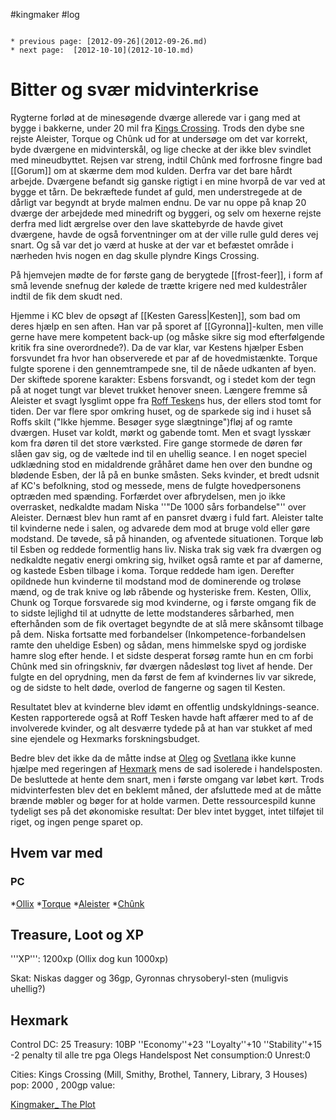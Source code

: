 #kingmaker #log

```ad-info

* previous page: [2012-09-26](2012-09-26.md)
* next page:  [2012-10-10](2012-10-10.md) 
```

# Bitter og svær midvinterkrise  
 
Rygterne forlød at de minesøgende dværge allerede var i gang med at bygge i bakkerne, under 20 mil fra [Kings Crossing](Kings%20Crossing.md). Trods den dybe sne rejste Aleister, Torque og Chûnk ud for at undersøge om det var korrekt, byde dværgene en midvinterskål, og lige checke at der ikke blev svindlet med mineudbyttet. Rejsen var streng, indtil Chûnk med forfrosne fingre bad [[Gorum]] om at skærme dem mod kulden. Derfra var det bare hårdt arbejde. Dværgene befandt sig ganske rigtigt i en mine hvorpå de var ved at bygge et tårn. De bekræftede fundet af guld, men understregede at de dårligt var begyndt at bryde malmen endnu. De var nu oppe på knap 20 dværge der arbejdede med minedrift og byggeri, og selv om hexerne rejste derfra med lidt ærgrelse over den lave skattebyrde de havde givet dværgene, havde de også forventninger om at der ville rulle guld deres vej snart. Og så var det jo værd at huske at der var et befæstet område i nærheden hvis nogen en dag skulle plyndre Kings Crossing.
På hjemvejen mødte de for første gang de berygtede [[frost-feer]], i form af små levende snefnug der kølede de trætte krigere ned med kuldestråler indtil de fik dem skudt ned. 
Hjemme i KC blev de opsøgt af [[Kesten Garess|Kesten]], som bad om deres hjælp en sen aften. Han var på sporet af [[Gyronna]]-kulten, men ville gerne have mere kompetent back-up (og måske sikre sig mod efterfølgende kritik fra sine overordnede?). Da de var klar, var Kestens hjælper Esben forsvundet fra hvor han observerede et par af de hovedmistænkte. Torque fulgte sporene i den gennemtrampede sne, til de nåede udkanten af byen. Der skiftede sporene karakter: Esbens forsvandt, og i stedet kom der tegn på at noget tungt var blevet trukket henover sneen. Længere fremme så Aleister et svagt lysglimt oppe fra [Roff Tesken](Roff%20Tesken.md)s hus, der ellers stod tomt for tiden. Der var flere spor omkring huset, og de sparkede sig ind i huset så Roffs skilt ("Ikke hjemme. Besøger syge slægtninge")fløj af og ramte dværgen. Huset var koldt, mørkt og gabende tomt. Men et svagt lysskær kom fra døren til det store værksted. Fire gange stormede de døren før slåen gav sig, og de væltede ind til en uhellig seance. I en noget speciel udklædning stod en midaldrende gråhåret dame hen over den bundne og blødende Esben, der lå på en bunke småsten. Seks kvinder, et bredt udsnit af KC's befolkning, stod og messede, mens de fulgte hovedpersonens optræden med spænding. Forfærdet over afbrydelsen, men jo ikke overrasket, nedkaldte madam Niska ''"De 1000 sårs forbandelse"'' over Aleister. Dernæst blev hun ramt af en pansret dværg i fuld fart. Aleister talte til kvinderne nede i salen, og advarede dem mod at bruge vold eller gøre modstand. De tøvede, så på hinanden, og afventede situationen. Torque løb til Esben og reddede formentlig hans liv. Niska trak sig væk fra dværgen og nedkaldte negativ energi omkring sig, hvilket også ramte et par af damerne, og kastede Esben tilbage i koma. Torque reddede ham igen. Derefter opildnede hun kvinderne til modstand mod de dominerende og troløse mænd, og de trak knive og løb råbende og hysteriske frem. Kesten, Ollix, Chunk og Torque forsvarede sig mod kvinderne, og i første omgang fik de to sidste lejlighd til at udnytte de lette modstanderes sårbarhed, men efterhånden som de fik overtaget begyndte de at slå mere skånsomt tilbage på dem. Niska fortsatte med forbandelser (Inkompetence-forbandelsen ramte den uheldige Esben) og sådan, mens himmelske spyd og jordiske hamre slog efter hende. I et sidste desperat forsøg ramte hun en cm forbi Chûnk med sin ofringskniv, før dværgen nådesløst tog livet af hende. Der fulgte en del oprydning, men da først de fem af kvindernes liv var sikrede, og de sidste to helt døde, overlod de fangerne og sagen til Kesten.
Resultatet blev at kvinderne blev idømt en offentlig undskyldnings-seance. Kesten rapporterede også at Roff Tesken havde haft affærer med to af de involverede kvinder, og alt desværre tydede på at han var stukket af med sine ejendele og Hexmarks forskningsbudget.
Bedre blev det ikke da de måtte indse at [Oleg](Oleg%20Leventon.md) og [Svetlana](Svetlana.md) ikke kunne hjælpe med regeringen af [Hexmark](Hexmark.md) mens de sad isolerede i handelsposten. De besluttede at hente dem snart, men i første omgang var løbet kørt. Trods midvinterfesten blev det en beklemt måned, der afsluttede med at de måtte brænde møbler og bøger for at holde varmen. Dette ressourcespild kunne tydeligt ses på det økonomiske resultat: Der blev intet bygget, intet tilføjet til riget, og ingen penge sparet op.
 
## Hvem var med 
### PC 
 
*[Ollix](Ollix%20Stormhorn.md)
*[Torque](Torque%20Firebrand.md)
*[Aleister](Aleister.md) 
*[Chûnk](Chûnk%20Van%20Der%20Hamer.md)
## Treasure, Loot og XP 
'''XP''':  1200xp (Ollix dog kun 1000xp)
Skat: 
Niskas dagger og 36gp, Gyronnas chrysoberyl-sten (muligvis uhellig?)
## Hexmark 
Control DC: 25 Treasury: 10BP 
  ''Economy''+23 ''Loyalty''+10 ''Stability''+15  -2 penalty til alle tre pga Olegs Handelspost
  Net consumption:0 Unrest:0
Cities:
Kings Crossing (Mill, Smithy, Brothel, Tannery, Library, 3 Houses) pop: 2000 , 200gp value:
[Kingmaker_ The Plot](Kingmaker_%20The%20Plot.md)
